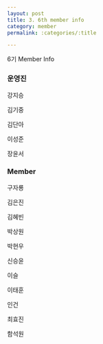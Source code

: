 ```yaml
---
layout: post
title: 3. 6th member info
category: member
permalink: :categories/:title

---
```


6기 Member Info


### 운영진

강지승  

김기중  

김단아  

이성준  

장윤서  

### Member

구자룡  

김은진  

김혜빈  

박상원  

박현우  

신승윤  

이슬  

이태훈  

인건  

최효진  

함석원  

